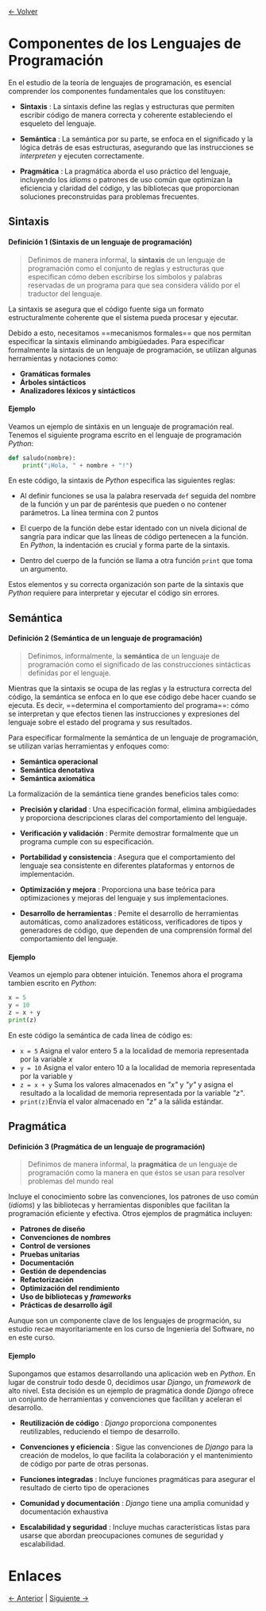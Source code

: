 [<- Volver](../LenguajesProgramacion.md)
# Componentes de los Lenguajes de Programación

En el estudio de la teoría de lenguajes de programación, es esencial comprender los componentes fundamentales que los constituyen:

- **Sintaxis** : La sintaxis define las reglas y estructuras que permiten escribir código de manera correcta y coherente estableciendo el esqueleto del lenguaje.

- **Semántica** : La semántica por su parte, se enfoca en el significado y la lógica detrás de esas estructuras, asegurando que las instrucciones se *interpreten* y ejecuten correctamente.

- **Pragmática** : La pragmática aborda el uso práctico del lenguaje, incluyendo los *idioms* o patrones de uso común que optimizan la eficiencia y claridad del código, y las bibliotecas que proporcionan soluciones preconstruidas para problemas frecuentes.

## Sintaxis

#### Definición 1 (Sintaxis de un lenguaje de programación)

> Definimos de manera informal, la **sintaxis** de un lenguaje de programación como el conjunto de reglas y estructuras que especifican cómo deben escribirse los símbolos y palabras reservadas de un programa para que sea considera válido por el traductor del lenguaje.

La sintaxis se asegura que el código fuente siga un formato estructuralmente coherente que el sistema pueda procesar y ejecutar.

Debido a esto, necesitamos ==mecanismos formales== que nos permitan especificar la sintaxis eliminando ambigüedades.
Para especificar formalmente la sintaxis de un lenguaje de programación, se utilizan algunas herramientas y notaciones como:

- **Gramáticas formales**
- **Árboles sintácticos**
- **Analizadores léxicos y sintácticos**

#### Ejemplo

Veamos un ejemplo de sintáxis en un lenguaje de programación real.
Tenemos el siguiente programa escrito en el lenguaje de programación *Python*:

```python
def saludo(nombre):
	print("¡Hola, " + nombre + "!")
```

En este código, la sintaxis de *Python* especifica las siguientes reglas:

- Al definir funciones se usa la palabra reservada `def` seguida del nombre de la función y un par de paréntesis que pueden o no contener parámetros. La línea termina con 2 puntos

- El cuerpo de la función debe estar identado con un nivela dicional de sangría para indicar que las líneas de código pertenecen a la función. En *Python*, la indentación es crucial y forma parte de la sintaxis.

- Dentro del cuerpo de la función se llama a otra función `print` que toma un argumento.

Estos elementos y su correcta organización son parte de la sintaxis que *Python* requiere para interpretar y ejecutar el código sin errores.

## Semántica

#### Definición 2 (Semántica de un lenguaje de programación)

> Definimos, informalmente, la **semántica** de un lenguaje de programación como el significado de las construcciones sintácticas definidas por el lenguaje.

Mientras que la sintaxis se ocupa de las reglas y la estructura correcta del código, la semántica se enfoca en lo que ese código debe hacer cuando se ejecuta.
Es decir, ==determina el comportamiento del programa==: cómo se interpretan y que efectos tienen las instrucciones y expresiones del lenguaje sobre el estado del programa y sus resultados.

Para especificar formalmente la semántica de un lenguaje de programación, se utilizan varias herramientas y enfoques como:

- **Semántica operacional**
- **Semántica denotativa**
- **Semántica axiomática**

La formalización de la semántica tiene grandes beneficios tales como:

- **Precisión y claridad** : Una especificación formal, elimina ambigüedades y proporciona descripciones claras  del comportamiento del lenguaje.

- **Verificación y validación** : Permite demostrar formalmente que un programa cumple con su especificación.

- **Portabilidad y consistencia** : Asegura que el comportamiento del lenguaje sea consistente en diferentes plataformas y entornos de implementación.

- **Optimización y mejora** : Proporciona una base teórica para optimizaciones y mejoras del lenguaje y sus implementaciones.

- **Desarrollo de herramientas** : Pemite el desarrollo de herramientas automáticas, como analizadores estáticoss, verificadores de tipos y generadores de código, que dependen de una comprensión formal del comportamiento del lenguaje.

#### Ejemplo

Veamos un ejemplo para obtener intuición.
Tenemos ahora el programa tambien escrito en *Python*:

```python
x = 5
y = 10
z = x + y
print(z)
```

En este código la semántica de cada línea de código es:

- `x = 5` Asigna el valor entero 5 a la localidad de memoria representada por la variable *x*
- `y = 10` Asigna el valor entero 10 a la localidad de memoria representada por la variable y
- `z = x + y` Suma los valores almacenados en *"x"* y *"y"* y asigna el resultado a la localidad de memoria representada por la variable *"z"*.
- `print(z)`Envía el valor almacenado en *"z"* a la sálida estándar.

## Pragmática

#### Definición 3 (Pragmática de un lenguaje de programación)

> Definimos de manera informal, la **pragmática** de un lenguaje de programación como la manera en que éstos se usan para resolver problemas del mundo real

Incluye el conocimiento sobre las convenciones, los patrones de uso común (*idioms*) y las bibliotecas y herramientas disponibles que facilitan la programación eficiente y efectiva. Otros ejemplos de pragmática incluyen:

- **Patrones de diseño**
- **Convenciones de nombres**
- **Control de versiones**
- **Pruebas unitarias**
- **Documentación**
- **Gestión de dependencias**
- **Refactorización**
- **Optimización del rendimiento**
- **Uso de bibliotecas y *frameworks***
- **Prácticas de desarrollo ágil**

Aunque son un componente clave de los lenguajes de progrmación, su estudio recae mayoritariamente en los curso de Ingeniería del Software, no en este curso.

#### Ejemplo

Supongamos que estamos desarrollando una aplicación web en *Python*. En lugar de construir todo desde 0, decidimos usar *Django*, un *framework* de alto nivel.
Esta decisión es un ejemplo de pragmática donde *Django* ofrece un conjunto de herramientas y convenciones que facilitan y aceleran el desarrollo.


- **Reutilización de código** : *Django* proporciona componentes reutilizables, reduciendo el tiempo de desarrollo.

- **Convenciones y eficiencia** : Sigue las convenciones de *Django* para la creación de modelos, lo que facilita la colaboración y el mantenimiento de código por parte de otras personas.

- **Funciones integradas** :  Incluye funciones pragmáticas para asegurar el resultado de cierto tipo de operaciones

- **Comunidad y documentación** : *Django* tiene una amplia comunidad y documentación exhaustiva

- **Escalabilidad y seguridad** : Incluye muchas características listas para usarse que abordan preocupaciones comunes de seguridad y escalabilidad.

# Enlaces

[<- Anterior](LPNotaClase01.md) | [Siguiente ->](LPNotaClase03.md)